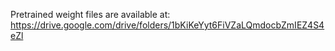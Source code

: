 Pretrained weight files are available at:
https://drive.google.com/drive/folders/1bKiKeYyt6FiVZaLQmdocbZmIEZ4S4eZl